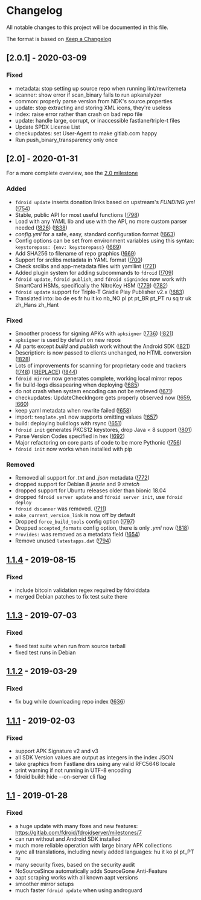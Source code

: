 # Changelog

All notable changes to this project will be documented in this file.

The format is based on [Keep a Changelog](https://keepachangelog.com/en/1.0.0/)

## [2.0.1] - 2020-03-09

### Fixed

* metadata: stop setting up source repo when running lint/rewritemeta
* scanner: show error if scan_binary fails to run apkanalyzer
* common: properly parse version from NDK's source.properties
* update: stop extracting and storing XML icons, they're useless
* index: raise error rather than crash on bad repo file
* update: handle large, corrupt, or inaccessible fastlane/triple-t files
* Update SPDX License List
* checkupdates: set User-Agent to make gitlab.com happy
* Run push_binary_transparency only once

## [2.0] - 2020-01-31

For a more complete overview, see the [2.0
milestone](https://gitlab.com/fdroid/fdroidserver/-/milestones/10)

### Added
* `fdroid update` inserts donation links based on upstream's _FUNDING.yml_
  ([!754](https://gitlab.com/fdroid/fdroidserver/merge_requests/754))
* Stable, public API for most useful functions
  ([!798](https://gitlab.com/fdroid/fdroidserver/merge_requests/798))
* Load with any YAML lib and use with the API, no more custom parser needed
  ([!826](https://gitlab.com/fdroid/fdroidserver/merge_requests/826))
  ([!838](https://gitlab.com/fdroid/fdroidserver/merge_requests/838))
* _config.yml_ for a safe, easy, standard configuration format
  ([!663](https://gitlab.com/fdroid/fdroidserver/merge_requests/663))
* Config options can be set from environment variables using this syntax:
  `keystorepass: {env: keystorepass}`
  ([!669](https://gitlab.com/fdroid/fdroidserver/merge_requests/669))
* Add SHA256 to filename of repo graphics
  ([!669](https://gitlab.com/fdroid/fdroidserver/merge_requests/669))
* Support for srclibs metadata in YAML format
  ([!700](https://gitlab.com/fdroid/fdroidserver/merge_requests/700))
* Check srclibs and app-metadata files with yamllint
  ([!721](https://gitlab.com/fdroid/fdroidserver/merge_requests/721))
* Added plugin system for adding subcommands to `fdroid`
  ([!709](https://gitlab.com/fdroid/fdroidserver/merge_requests/709))
* `fdroid update`, `fdroid publish`, and `fdroid signindex` now work
  with SmartCard HSMs, specifically the NitroKey HSM
  ([!779](https://gitlab.com/fdroid/fdroidserver/merge_requests/779))
  ([!782](https://gitlab.com/fdroid/fdroidserver/merge_requests/782))
* `fdroid update` support for Triple-T Gradle Play Publisher v2.x
  ([!683](https://gitlab.com/fdroid/fdroidserver/merge_requests/683))
* Translated into: bo de es fr hu it ko nb_NO pl pt pt_BR pt_PT ru sq tr uk
  zh_Hans zh_Hant

### Fixed
* Smoother process for signing APKs with `apksigner`
  ([!736](https://gitlab.com/fdroid/fdroidserver/merge_requests/736))
  ([!821](https://gitlab.com/fdroid/fdroidserver/merge_requests/821))
* `apksigner` is used by default on new repos
* All parts except _build_ and _publish_ work without the Android SDK
  ([!821](https://gitlab.com/fdroid/fdroidserver/merge_requests/821))
* Description: is now passed to clients unchanged, no HTML conversion
  ([!828](https://gitlab.com/fdroid/fdroidserver/merge_requests/828))
* Lots of improvements for scanning for proprietary code and trackers
  ([!748](https://gitlab.com/fdroid/fdroidserver/merge_requests/748))
  ([!REPLACE](https://gitlab.com/fdroid/fdroidserver/merge_requests/REPLACE))
  ([!844](https://gitlab.com/fdroid/fdroidserver/merge_requests/844))
* `fdroid mirror` now generates complete, working local mirror repos
* fix build-logs dissapearing when deploying
  ([!685](https://gitlab.com/fdroid/fdroidserver/merge_requests/685))
* do not crash when system encoding can not be retrieved
  ([!671](https://gitlab.com/fdroid/fdroidserver/merge_requests/671))
* checkupdates: UpdateCheckIngore gets properly observed now
  ([!659](https://gitlab.com/fdroid/fdroidserver/merge_requests/659),
  [!660](https://gitlab.com/fdroid/fdroidserver/merge_requests/660))
* keep yaml metadata when rewrite failed
  ([!658](https://gitlab.com/fdroid/fdroidserver/merge_requests/658))
* import: `template.yml` now supports omitting values
  ([!657](https://gitlab.com/fdroid/fdroidserver/merge_requests/657))
* build: deploying buildlogs with rsync
  ([!651](https://gitlab.com/fdroid/fdroidserver/merge_requests/651))
* `fdroid init` generates PKCS12 keystores, drop Java < 8 support
  ([!801](https://gitlab.com/fdroid/fdroidserver/-/merge_requests/801))
* Parse Version Codes specified in hex
  ([!692](https://gitlab.com/fdroid/fdroidserver/-/merge_requests/692))
* Major refactoring on core parts of code to be more Pythonic
  ([!756](https://gitlab.com/fdroid/fdroidserver/-/merge_requests/756))
* `fdroid init` now works when installed with pip

### Removed
* Removed all support for _.txt_ and _.json_ metadata
  ([!772](https://gitlab.com/fdroid/fdroidserver/-/merge_requests/772))
* dropped support for Debian 8 _jessie_ and 9 _stretch_
* dropped support for Ubuntu releases older than bionic 18.04
* dropped `fdroid server update` and `fdroid server init`,
  use `fdroid deploy`
* `fdroid dscanner` was removed.
  ([!711](https://gitlab.com/fdroid/fdroidserver/-/merge_requests/711))
* `make_current_version_link` is now off by default
* Dropped `force_build_tools` config option
  ([!797](https://gitlab.com/fdroid/fdroidserver/-/merge_requests/797))
* Dropped `accepted_formats` config option, there is only _.yml_ now
  ([!818](https://gitlab.com/fdroid/fdroidserver/-/merge_requests/818))
* `Provides:` was removed as a metadata field
  ([!654](https://gitlab.com/fdroid/fdroidserver/-/merge_requests/654))
* Remove unused `latestapps.dat`
  ([!794](https://gitlab.com/fdroid/fdroidserver/-/merge_requests/794))


## [1.1.4] - 2019-08-15
### Fixed
* include bitcoin validation regex required by fdroiddata
* merged Debian patches to fix test suite there

## [1.1.3] - 2019-07-03
### Fixed
* fixed test suite when run from source tarball
* fixed test runs in Debian

## [1.1.2] - 2019-03-29
### Fixed
* fix bug while downloading repo index
  ([!636](https://gitlab.com/fdroid/fdroidserver/merge_requests/636))

## [1.1.1] - 2019-02-03
### Fixed
* support APK Signature v2 and v3
* all SDK Version values are output as integers in the index JSON
* take graphics from Fastlane dirs using any valid RFC5646 locale
* print warning if not running in UTF-8 encoding
* fdroid build: hide --on-server cli flag

## [1.1] - 2019-01-28
### Fixed
* a huge update with many fixes and new features:
  https://gitlab.com/fdroid/fdroidserver/milestones/7
* can run without and Android SDK installed
* much more reliable operation with large binary APK collections
* sync all translations, including newly added languages: hu it ko pl pt_PT ru
* many security fixes, based on the security audit
* NoSourceSince automatically adds SourceGone Anti-Feature
* aapt scraping works with all known aapt versions
* smoother mirror setups
* much faster `fdroid update` when using androguard

[Unreleased]: https://gitlab.com/fdroid/fdroidserver/compare/1.1.4...master
[1.1.4]: https://gitlab.com/fdroid/fdroidserver/compare/1.1.3...1.1.4
[1.1.3]: https://gitlab.com/fdroid/fdroidserver/compare/1.1.2...1.1.3
[1.1.2]: https://gitlab.com/fdroid/fdroidserver/compare/1.1.1...1.1.2
[1.1.1]: https://gitlab.com/fdroid/fdroidserver/compare/1.1...1.1.1
[1.1]: https://gitlab.com/fdroid/fdroidserver/tags/1.1
